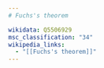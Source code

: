 ```yaml
---
# Fuchs's theorem

wikidata: Q5506929
msc_classification: "34"
wikipedia_links:
  - "[[Fuchs's theorem]]"
---
```

